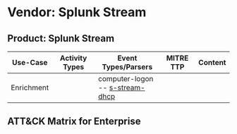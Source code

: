 Vendor: Splunk Stream
=====================
Product: Splunk Stream
----------------------
|  Use-Case  | Activity Types | Event Types/Parsers                                                                   | MITRE TTP | Content |
|:----------:| -------------- | ------------------------------------------------------------------------------------- | --------- | ------- |
| Enrichment |                |  computer-logon<br> -- [s-stream-dhcp](../Parsers/parserContent_s-stream-dhcp.md)<br> |           |         |

ATT&CK Matrix for Enterprise
----------------------------
